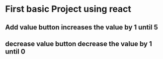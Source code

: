 <h1>First basic Project using react</h1>
<h2>Add value button increases the value by 1 until 5</h2>
<h2>decrease value button decrease the value by 1 until 0</h2>
